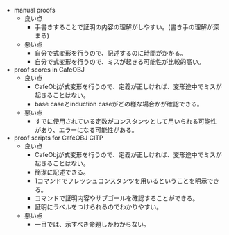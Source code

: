 * manual proofs
  * 良い点
    * 手書きすることで証明の内容の理解がしやすい。(書き手の理解が深まる)
  * 悪い点
    * 自分で式変形を行うので、記述するのに時間がかかる。
    * 自分で式変形を行うので、ミスが起きる可能性が比較的高い。
* proof scores in CafeOBJ
  * 良い点
    * CafeObjが式変形を行うので、定義が正しければ、変形途中でミスが起きることはない。
    * base caseとinduction caseがどの様な場合かが確認できる。
  * 悪い点
    * すでに使用されている定数がコンスタンツとして用いられる可能性があり、エラーになる可能性がある。
* proof scripts for CafeOBJ CITP
  * 良い点
    * CafeObjが式変形を行うので、定義が正しければ、変形途中でミスが起きることはない。
    * 簡潔に記述できる。
    * 1コマンドでフレッシュコンスタンツを用いるということを明示できる。
    * コマンドで証明内容やサブゴールを確認することができる。
    * 証明にラベルをつけられるのでわかりやすい。
  * 悪い点
    * 一目では、示すべき命題しかわからない。